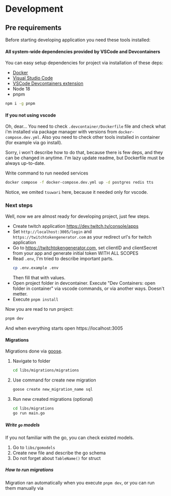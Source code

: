 # Development

## Pre requirements

Before starting developing application you need these tools installed:

#### All system-wide dependencies provided by VSCode and Devcontainers

You can easy setup dependencies for project via installation of these deps:

- [Docker](https://docs.docker.com/engine/)
- [Visual Studio Code](https://code.visualstudio.com/)
- [VSCode Devcontainers extension](https://marketplace.visualstudio.com/items?itemName=ms-vscode-remote.remote-containers)
- Node 18
- pnpm
```bash
npm i -g pnpm
```

#### If you not using vscode

Oh, dear... You need to check `.devcontainer/Dockerfile` file and check what i'm installed via package manager
with versions from `docker-compose.dev.yml`. Also you need to check other tools installed in container (for example via
go install).

Sorry, i won't describe how to do that, because there is few deps, and they can be changed in anytime. I'm lazy update
readme, but Dockerfile must be always up-to-date.

Write command to run needed services
```bash
docker compose -f docker-compose.dev.yml up -d postgres redis tts
```
Notice, we omited `tsuwari` here, because it needed only for vscode.
### Next steps

Well, now we are almost ready for developing project, just few steps.

- Create twitch application https://dev.twitch.tv/console/apps
- Set `http://localhost:3005/login` and `https://twitchtokengenerator.com` as your redirect url's for twitch application
- Go to https://twitchtokengenerator.com, set clientID and clientSecret from your app and generate initial token WITH
  ALL SCOPES
- Read `.env`, I'm tried to describe important parts.
    ```bash
    cp .env.example .env
    ```
  Then fill that with values.
- Open project folder in devcontainer. Execute "Dev Containers: open folder in container" via vscode commands, or via
  another ways. Doesn't metter.
- Execute `pnpm install`

Now you are read to run project:

```bash
pnpm dev
```

And when everything starts open https://localhost:3005

#### Migrations

Migrations done via [goose](https://github.com/pressly/goose).
1. Navigate to folder
	```bash
	cd libs/migrations/migrations
	```
2. Use command for create new migration
	```bash
	goose create new_migration_name sql
	```
3. Run new created migrations (optional)
	```bash
	cd libs/migrations
	go run main.go
	```
##### Write `go` models

If you not familiar with the go, you can check existed models.

1. Go to `libs/gomodels`
2. Create new file and describe the go schema
3. Do not forget about `TableName()` for struct

##### How to run migrations

Migration ran automatically when you execute `pnpm dev`, or you can run them manually via
